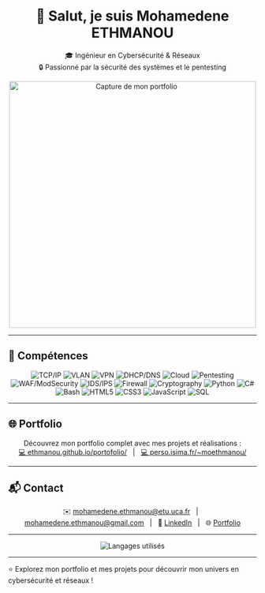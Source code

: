 <h1 align="center">👋 Salut, je suis Mohamedene ETHMANOU</h1>
<p align="center">
  🎓 Ingénieur en Cybersécurité & Réseaux  <br>
  🔒 Passionné par la sécurité des systèmes et le pentesting <br>
</p>
<p align="center">
  <img src="https://ethmanou.github.io/portofolio/opscenter/img/ban.png" alt="Capture de mon portfolio" width="500"/>
</p>


---
## 🧰 Compétences

<p align="center">
  <!-- Réseaux & Cloud -->
  <img src="https://img.shields.io/badge/TCP%2FIP-Protocol-blue" alt="TCP/IP" />
  <img src="https://img.shields.io/badge/VLAN-Network-blueviolet" alt="VLAN" />
  <img src="https://img.shields.io/badge/VPN-Secure-blue" alt="VPN" />
  <img src="https://img.shields.io/badge/DHCP-DNS-green" alt="DHCP/DNS" />
  <img src="https://img.shields.io/badge/Cloud-AWS%2FAzure-lightblue" alt="Cloud" />

  <!-- Sécurité informatique -->
  <img src="https://img.shields.io/badge/Pentesting-red" alt="Pentesting" />
  <img src="https://img.shields.io/badge/WAF-ModSecurity-orange" alt="WAF/ModSecurity" />
  <img src="https://img.shields.io/badge/IDS%2FIPS-Security-red" alt="IDS/IPS" />
  <img src="https://img.shields.io/badge/Firewall-Configuration-red" alt="Firewall" />
  <img src="https://img.shields.io/badge/Cryptography-purple" alt="Cryptography" />

  <!-- Programmation -->
  <img src="https://img.shields.io/badge/Python-3.9-blue" alt="Python" />
  <img src="https://img.shields.io/badge/C%23-8.0-blueviolet" alt="C#" />
  <img src="https://img.shields.io/badge/Bash-5.1-green" alt="Bash" />
  <img src="https://img.shields.io/badge/HTML5-E34F26-orange" alt="HTML5" />
  <img src="https://img.shields.io/badge/CSS3-1572B6-blue" alt="CSS3" />
  <img src="https://img.shields.io/badge/JavaScript-F7DF1E-yellow" alt="JavaScript" />
  <img src="https://img.shields.io/badge/SQL-Blue" alt="SQL" />
</p>


---

## 🌐 Portfolio

<p align="center">
  Découvrez mon portfolio complet avec mes projets et réalisations : <br>
  <a href="https://ethmanou.github.io/portofolio/" target="_blank">💻 ethmanou.github.io/portofolio/</a> &nbsp;&nbsp;|&nbsp;&nbsp;
  <a href="https://perso.isima.fr/~moethmanou/" target="_blank">💻 perso.isima.fr/~moethmanou/</a>

</p>



---

## 📬 Contact

<p align="center">
  ✉️ <a href="mailto:mohamedene.ethmanou@etu.uca.fr">mohamedene.ethmanou@etu.uca.fr</a> &nbsp;&nbsp;|&nbsp;&nbsp; <a href="mailto:mohamedene.ethmanou@gmail.com">mohamedene.ethmanou@gmail.com</a> &nbsp;&nbsp;|&nbsp;&nbsp;
  🔗 <a href="https://www.linkedin.com/in/ethmanou/">LinkedIn</a> &nbsp;&nbsp;|&nbsp;&nbsp;
  🌐 <a href="https://ethmanou.github.io/portofolio/">Portfolio</a>
</p>


---

<p align="center">
  <!-- Montre tes principaux langages sans révéler le nombre de contributions -->
  <img src="https://github-readme-stats.vercel.app/api/top-langs/?username=ethmanou&layout=compact&theme=radical" alt="Langages utilisés"/>
</p>

---

⭐ Explorez mon portfolio et mes projets pour découvrir mon univers en cybersécurité et réseaux !
